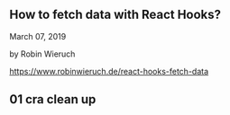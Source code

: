 ## How to fetch data with React Hooks?

March 07, 2019

by Robin Wieruch

https://www.robinwieruch.de/react-hooks-fetch-data

## 01 cra clean up
